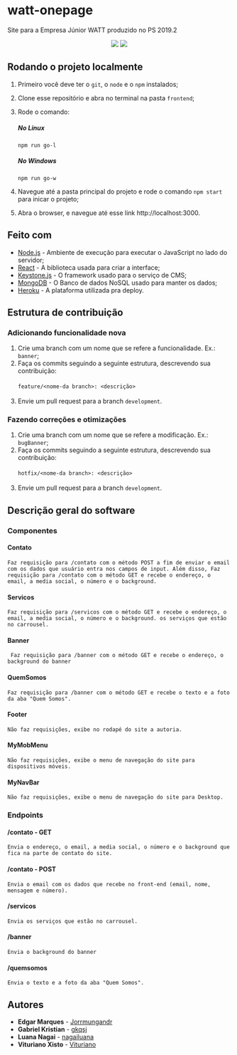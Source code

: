 # watt-onepage

Site para a Empresa Júnior WATT produzido no PS 2019.2
<p align="center">
  <img src="https://img.shields.io/badge/npm-v6.13.0-orange"/> <img src="https://img.shields.io/badge/node-v10.16.3-green"/>
<p/>

## Rodando o projeto localmente

1. Primeiro você deve ter o `git`, o `node` e o `npm` instalados;
2. Clone esse repositório e abra no terminal na pasta `frontend`;
3. Rode o comando:
    ##### No Linux
      `npm run go-l`

    ##### No Windows
      `npm run go-w`


4. Navegue até a pasta principal do projeto e rode o comando `npm start` para inicar o projeto;
5. Abra o browser, e navegue até esse link http://localhost:3000.

## Feito com

* [Node.js](https://nodejs.org) - Ambiente de execução para executar o JavaScript no lado do servidor;
* [React](https://reactjs.org) - A biblioteca usada para criar a interface;
* [Keystone.js](https://sass-lang.com/libsass) - O framework usado para o serviço de CMS;
* [MongoDB](https://www.mongodb.com/) - O Banco de dados NoSQL usado para manter os dados;
* [Heroku](https://www.heroku.com/platform) - A plataforma utilizada pra deploy.

## Estrutura de contribuição

### Adicionando funcionalidade nova

1. Crie uma branch com um nome que se refere a funcionalidade. Ex.: `banner`;
2. Faça os commits seguindo a seguinte estrutura, descrevendo sua contribuição:
   <br><br>`feature/<nome-da branch>: <descrição>`<br><br>
3. Envie um pull request para a branch `development`.

### Fazendo correções e otimizações
1. Crie uma branch com um nome que se refere a modificação. Ex.: `bugBanner`;
2. Faça os commits seguindo a seguinte estrutura, descrevendo sua contribuição:
   <br><br>`hotfix/<nome-da branch>: <descrição>`<br><br>
3. Envie um pull request para a branch `development`.

## Descrição geral do software

### Componentes

  #### Contato
    Faz requisição para /contato com o método POST a fim de enviar o email com os dados que usuário entra nos campos de input. Além disso, Faz requisição para /contato com o método GET e recebe o endereço, o email, a media social, o número e o background.

  #### Servicos
    Faz requisição para /servicos com o método GET e recebe o endereço, o email, a media social, o número e o background. os serviços que estão no carrousel.

  #### Banner
     Faz requisição para /banner com o método GET e recebe o endereço, o background do banner

  #### QuemSomos
    Faz requisição para /banner com o método GET e recebe o texto e a foto da aba "Quem Somos".

  #### Footer
    Não faz requisições, exibe no rodapé do site a autoria.

  #### MyMobMenu
    Não faz requisições, exibe o menu de navegação do site para dispositivos móveis.

  #### MyNavBar
    Não faz requisições, exibe o menu de navegação do site para Desktop.

### Endpoints

  #### /contato - GET
    Envia o endereço, o email, a media social, o número e o background que fica na parte de contato do site.

  #### /contato - POST
    Envia o email com os dados que recebe no front-end (email, nome, mensagem e número).

  #### /servicos
    Envia os serviços que estão no carrousel.

  #### /banner
    Envia o background do banner

  #### /quemsomos
    Envia o texto e a foto da aba "Quem Somos".

## Autores

* **Edgar Marques** - [Jorrmungandr](https://github.com/Jorrmungandr)
* **Gabriel Kristian** - [gkqsj](https://github.com/gkqsj)
* **Luana Nagai** - [nagailuana](https://www.behance.net/user/?username=nagailuana)
* **Vituriano Xisto** - [Vituriano](https://github.com/Vituriano)

